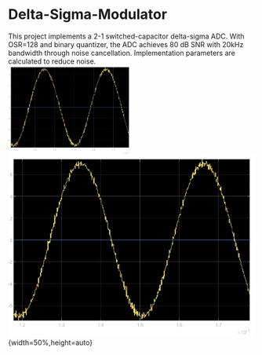 # Delta-Sigma-Modulator
This project implements a 2-1 switched-capacitor delta-sigma ADC. With OSR=128 and binary quantizer, the ADC achieves 80 dB SNR with 20kHz bandwidth through noise cancellation. Implementation parameters are calculated to reduce noise.\
<img src = https://github.com/Peggy-Gits/Delta-Sigma-Modulator/blob/main/images/x_2_1_sim.jpg style = " width :50% ; height : auto " align="left">
![ADC output](https://github.com/Peggy-Gits/Delta-Sigma-Modulator/blob/main/images/x_2_1_sim.jpg ){width=50%,height=auto}
